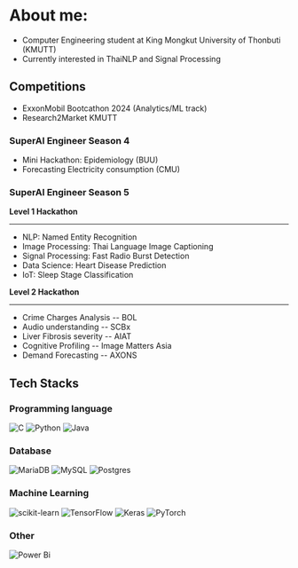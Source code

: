 # About me:
- Computer Engineering student at King Mongkut University of Thonbuti (KMUTT)
- Currently interested in ThaiNLP and Signal Processing

## Competitions
- ExxonMobil Bootcathon 2024 (Analytics/ML track)
- Research2Market KMUTT

### SuperAI Engineer Season 4
- Mini Hackathon: Epidemiology (BUU)
- Forecasting Electricity consumption (CMU)

### SuperAI Engineer Season 5
**Level 1 Hackathon**
___
- NLP: Named Entity Recognition
- Image Processing: Thai Language Image Captioning
- Signal Processing: Fast Radio Burst Detection
- Data Science: Heart Disease Prediction
- IoT: Sleep Stage Classification

**Level 2 Hackathon**
___
- Crime Charges Analysis -- BOL
- Audio understanding -- SCBx
- Liver Fibrosis severity -- AIAT
- Cognitive Profiling -- Image Matters Asia
- Demand Forecasting -- AXONS

## Tech Stacks

### Programming language
![C](https://img.shields.io/badge/c-%2300599C.svg?style=for-the-badge&logo=c&logoColor=white)
![Python](https://img.shields.io/badge/python-3670A0?style=for-the-badge&logo=python&logoColor=ffdd54)
![Java](https://img.shields.io/badge/java-%23ED8B00.svg?style=for-the-badge&logo=openjdk&logoColor=white)

### Database
![MariaDB](https://img.shields.io/badge/MariaDB-003545?style=for-the-badge&logo=mariadb&logoColor=white)
![MySQL](https://img.shields.io/badge/mysql-4479A1.svg?style=for-the-badge&logo=mysql&logoColor=white)
![Postgres](https://img.shields.io/badge/postgres-%23316192.svg?style=for-the-badge&logo=postgresql&logoColor=white)

### Machine Learning
![scikit-learn](https://img.shields.io/badge/scikit--learn-%23F7931E.svg?style=for-the-badge&logo=scikit-learn&logoColor=white)
![TensorFlow](https://img.shields.io/badge/TensorFlow-%23FF6F00.svg?style=for-the-badge&logo=TensorFlow&logoColor=white)
![Keras](https://img.shields.io/badge/Keras-%23D00000.svg?style=for-the-badge&logo=Keras&logoColor=white)
![PyTorch](https://img.shields.io/badge/PyTorch-%23EE4C2C.svg?style=for-the-badge&logo=PyTorch&logoColor=white)

### Other
![Power Bi](https://img.shields.io/badge/power_bi-F2C811?style=for-the-badge&logo=powerbi&logoColor=black)
